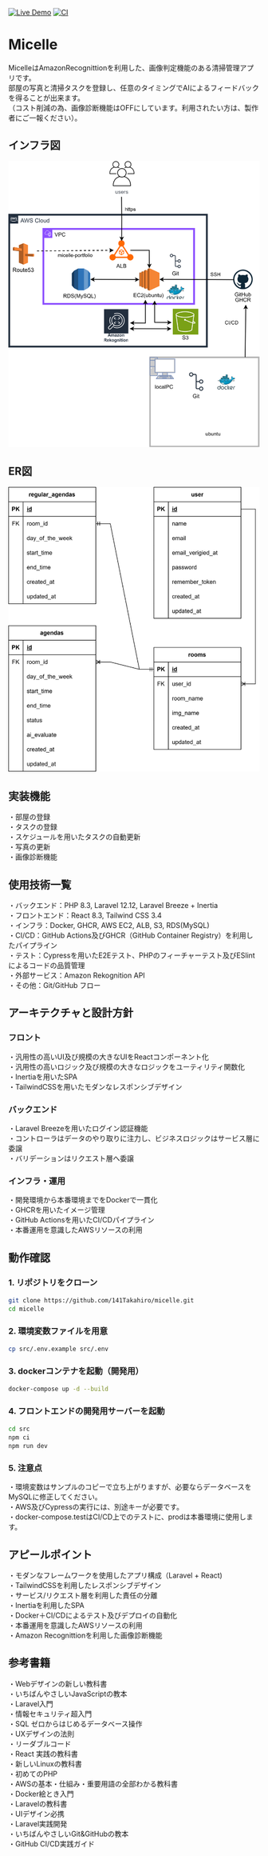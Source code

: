 [![Live Demo](https://img.shields.io/badge/demo-online-green)](https://micelle-portfolio.com/)
[![CI](https://github.com/141Takahiro/micelle/actions/workflows/CICD.yml/badge.svg)](https://github.com/141Takahiro/micelle/actions/workflows/CICD.yml)

# Micelle
MicelleはAmazonRecognittionを利用した、画像判定機能のある清掃管理アプリです。  
部屋の写真と清掃タスクを登録し、任意のタイミングでAIによるフィードバックを得ることが出来ます。  
（コスト削減の為、画像診断機能はOFFにしています。利用されたい方は、製作者にご一報ください）。  

## インフラ図
![Micelle インフラ図](src/micelle.drawio.svg)
## ER図
![Micelle ER図](src/er.drawio.svg)

## 実装機能
・部屋の登録  
・タスクの登録  
・スケジュールを用いたタスクの自動更新  
・写真の更新  
・画像診断機能  

## 使用技術一覧
・バックエンド：PHP 8.3, Laravel 12.12, Laravel Breeze + Inertia  
・フロントエンド：React 8.3, Tailwind CSS 3.4  
・インフラ：Docker, GHCR, AWS EC2, ALB, S3, RDS(MySQL)  
・CI/CD：GitHub Actions及びGHCR（GitHub Container Registry）を利用したパイプライン  
・テスト：Cypressを用いたE2Eテスト、PHPのフィーチャーテスト及びESlintによるコードの品質管理  
・外部サービス：Amazon Rekognition API  
・その他：Git/GitHub フロー  

## アーキテクチャと設計方針
### フロント
・汎用性の高いUI及び規模の大きなUIをReactコンポーネント化  
・汎用性の高いロジック及び規模の大きなロジックをユーティリティ関数化  
・Inertiaを用いたSPA  
・TailwindCSSを用いたモダンなレスポンシブデザイン  

### バックエンド
・Laravel Breezeを用いたログイン認証機能  
・コントローラはデータのやり取りに注力し、ビジネスロジックはサービス層に委譲  
・バリデーションはリクエスト層へ委譲  

### インフラ・運用
・開発環境から本番環境までをDockerで一貫化  
・GHCRを用いたイメージ管理  
・GitHub Actionsを用いたCI/CDパイプライン  
・本番運用を意識したAWSリソースの利用  

## 動作確認
### 1. リポジトリをクローン
```bash
git clone https://github.com/141Takahiro/micelle.git  
cd micelle
```
### 2. 環境変数ファイルを用意
```bash
cp src/.env.example src/.env
```
### 3. dockerコンテナを起動（開発用）
```bash
docker-compose up -d --build
```
### 4. フロントエンドの開発用サーバーを起動
```bash
cd src  
npm ci  
npm run dev
```
### 5. 注意点
・環境変数はサンプルのコピーで立ち上がりますが、必要ならデータベースをMySQLに修正してください。  
・AWS及びCypressの実行には、別途キーが必要です。  
・docker-compose.testはCI/CD上でのテストに、prodは本番環境に使用します。  

## アピールポイント
・モダンなフレームワークを使用したアプリ構成（Laravel + React)  
・TailwindCSSを利用したレスポンシブデザイン  
・サービス/リクエスト層を利用した責任の分離  
・Inertiaを利用したSPA  
・Docker＋CI/CDによるテスト及びデプロイの自動化  
・本番運用を意識したAWSリソースの利用  
・Amazon Recognittionを利用した画像診断機能  

## 参考書籍
・Webデザインの新しい教科書  
・いちばんやさしいJavaScriptの教本  
・Laravel入門  
・情報セキュリティ超入門  
・SQL ゼロからはじめるデータベース操作  
・UXデザインの法則  
・リーダブルコード  
・React 実践の教科書  
・新しいLinuxの教科書  
・初めてのPHP  
・AWSの基本・仕組み・重要用語の全部わかる教科書  
・Docker絵とき入門  
・Laravelの教科書  
・UIデザイン必携  
・Laravel実践開発  
・いちばんやさしいGit&GitHubの教本  
・GitHub CI/CD実践ガイド
